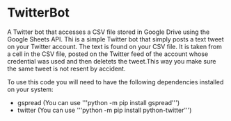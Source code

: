 # TwitterBot
A Twitter bot that accesses a CSV file stored in Google Drive using the Google Sheets API.
Thi is a simple Twitter bot that simply posts a text tweet on your Twitter account.
The text is found on your CSV file. It is taken from a cell in the CSV file, posted on the Twitter feed of the account whose credential was used and then deletets the tweet.This way you make sure the same tweet is not resent by accident.

To use this code you will need to have the following dependencies installed on your system:
* gspread (You can use '''python -m pip install gspread''')
* twitter (You can use '''python -m pip install python-twitter''')



